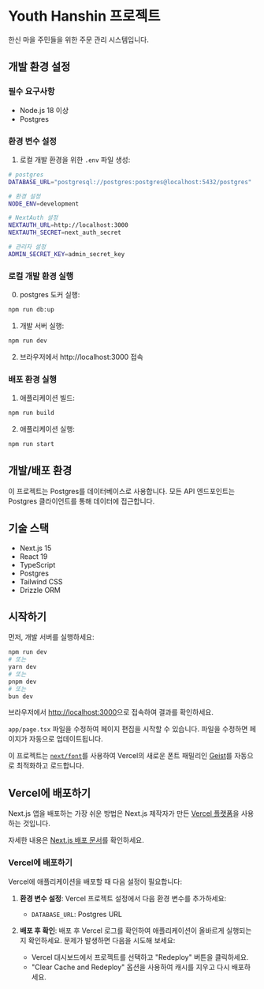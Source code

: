 # Youth Hanshin 프로젝트

한신 마을 주민들을 위한 주문 관리 시스템입니다.

## 개발 환경 설정

### 필수 요구사항

- Node.js 18 이상
- Postgres

### 환경 변수 설정

1. 로컬 개발 환경을 위한 `.env` 파일 생성:

```bash
# postgres
DATABASE_URL="postgresql://postgres:postgres@localhost:5432/postgres"

# 환경 설정
NODE_ENV=development

# NextAuth 설정
NEXTAUTH_URL=http://localhost:3000
NEXTAUTH_SECRET=next_auth_secret

# 관리자 설정
ADMIN_SECRET_KEY=admin_secret_key
```

### 로컬 개발 환경 실행

0. postgres 도커 실행:

```bash
npm run db:up
```

1. 개발 서버 실행:

```bash
npm run dev
```

2. 브라우저에서 http://localhost:3000 접속

### 배포 환경 실행

1. 애플리케이션 빌드:

```bash
npm run build
```

2. 애플리케이션 실행:

```bash
npm run start
```

## 개발/배포 환경

이 프로젝트는 Postgres를 데이터베이스로 사용합니다. 모든 API 엔드포인트는 Postgres 클라이언트를 통해 데이터에 접근합니다.

## 기술 스택

- Next.js 15
- React 19
- TypeScript
- Postgres
- Tailwind CSS
- Drizzle ORM

## 시작하기

먼저, 개발 서버를 실행하세요:

```bash
npm run dev
# 또는
yarn dev
# 또는
pnpm dev
# 또는
bun dev
```

브라우저에서 [http://localhost:3000](http://localhost:3000)으로 접속하여 결과를 확인하세요.

`app/page.tsx` 파일을 수정하여 페이지 편집을 시작할 수 있습니다. 파일을 수정하면 페이지가 자동으로 업데이트됩니다.

이 프로젝트는 [`next/font`](https://nextjs.org/docs/app/building-your-application/optimizing/fonts)를 사용하여 Vercel의 새로운 폰트 패밀리인 [Geist](https://vercel.com/font)를 자동으로 최적화하고 로드합니다.

## Vercel에 배포하기

Next.js 앱을 배포하는 가장 쉬운 방법은 Next.js 제작자가 만든 [Vercel 플랫폼](https://vercel.com/new?utm_medium=default-template&filter=next.js&utm_source=create-next-app&utm_campaign=create-next-app-readme)을 사용하는 것입니다.

자세한 내용은 [Next.js 배포 문서](https://nextjs.org/docs/app/building-your-application/deploying)를 확인하세요.

### Vercel에 배포하기

Vercel에 애플리케이션을 배포할 때 다음 설정이 필요합니다:

1. **환경 변수 설정**:
   Vercel 프로젝트 설정에서 다음 환경 변수를 추가하세요:

   - `DATABASE_URL`: Postgres URL

2. **배포 후 확인**:
   배포 후 Vercel 로그를 확인하여 애플리케이션이 올바르게 실행되는지 확인하세요.
   문제가 발생하면 다음을 시도해 보세요:
   - Vercel 대시보드에서 프로젝트를 선택하고 "Redeploy" 버튼을 클릭하세요.
   - "Clear Cache and Redeploy" 옵션을 사용하여 캐시를 지우고 다시 배포하세요.
